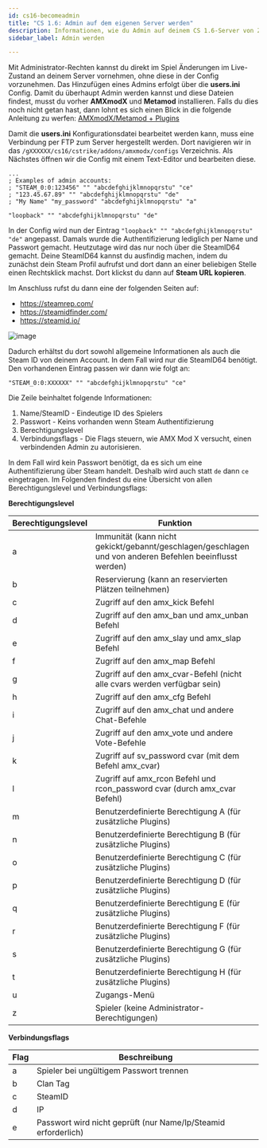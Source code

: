 ```yaml
---
id: cs16-becomeadmin
title: "CS 1.6: Admin auf dem eigenen Server werden"
description: Informationen, wie du Admin auf deinem CS 1.6-Server von ZAP-Hosting wirst - ZAP-Hosting.com Dokumentation
sidebar_label: Admin werden

---
```




Mit Administrator-Rechten kannst du direkt im Spiel Änderungen im Live-Zustand an deinem Server vornehmen, ohne diese in der Config vorzunehmen. Das Hinzufügen eines Admins erfolgt über die **users.ini** Config. Damit du überhaupt Admin werden kannst und diese Dateien findest, musst du vorher **AMXmodX** und **Metamod** installieren. Falls du dies noch nicht getan hast, dann lohnt es sich einen Blick in die folgende Anleitung zu werfen: [AMXmodX/Metamod + Plugins](cs16-plugins.md)

Damit die **users.ini** Konfigurationsdatei bearbeitet werden kann, muss eine Verbindung per FTP zum Server hergestellt werden. Dort navigieren wir in das ``/gXXXXXX/cs16/cstrike/addons/amxmodx/configs`` Verzeichnis. Als Nächstes öffnen wir die Config mit einem Text-Editor und bearbeiten diese. 

```
...
; Examples of admin accounts:
; "STEAM_0:0:123456" "" "abcdefghijklmnopqrstu" "ce"
; "123.45.67.89" "" "abcdefghijklmnopqrstu" "de"
; "My Name" "my_password" "abcdefghijklmnopqrstu" "a"

"loopback" "" "abcdefghijklmnopqrstu" "de"
```

In der Config wird nun der Eintrag ``"loopback" "" "abcdefghijklmnopqrstu" "de"`` angepasst. Damals wurde die Authentifizierung lediglich per Name und Passwort gemacht. Heutzutage wird das nur noch über die SteamID64 gemacht. Deine SteamID64 kannst du ausfindig machen, indem du zunächst dein Steam Profil aufrufst und dort dann an einer beliebigen Stelle einen Rechtsklick machst. Dort klickst du dann auf **Steam URL kopieren**. 

Im Anschluss rufst du dann eine der folgenden Seiten auf:

- https://steamrep.com/
- https://steamidfinder.com/
- https://steamid.io/

![image](https://user-images.githubusercontent.com/13604413/159179089-7c731c8b-9e85-4d9d-a6f0-2748752e6537.png)

Dadurch erhältst du dort sowohl allgemeine Informationen als auch die Steam ID von deinem Account. In dem Fall wird nur die SteamID64 benötigt. Den vorhandenen Eintrag passen wir dann wie folgt an: 

```
"STEAM_0:0:XXXXXX" "" "abcdefghijklmnopqrstu" "ce"
```

Die Zeile beinhaltet folgende Informationen:

1. Name/SteamID - Eindeutige ID des Spielers
2. Passwort - Keins vorhanden wenn Steam Authentifizierung
3. Berechtigungslevel 
4. Verbindungsflags - Die Flags steuern, wie AMX Mod X versucht, einen verbindenden Admin zu autorisieren.

In dem Fall wird kein Passwort benötigt, da es sich um eine Authentifizierung über Steam handelt. Deshalb wird auch statt ``de`` dann ``ce`` eingetragen. Im Folgenden findest du eine Übersicht von allen Berechtigungslevel und Verbindungsflags:



**Berechtigungslevel**

| Berechtigungslevel | Funktion                                                     |
| ------------------ | ------------------------------------------------------------ |
| a                  | Immunität (kann nicht gekickt/gebannt/geschlagen/geschlagen und von anderen Befehlen beeinflusst werden) |
| b                  | Reservierung (kann an reservierten Plätzen teilnehmen)       |
| c                  | Zugriff auf den amx_kick Befehl                              |
| d                  | Zugriff auf den amx_ban und amx_unban Befehl                 |
| e                  | Zugriff auf den amx_slay und amx_slap Befehl                 |
| f                  | Zugriff auf den amx_map Befehl                               |
| g                  | Zugriff auf den amx_cvar-Befehl (nicht alle cvars werden verfügbar sein) |
| h                  | Zugriff auf den amx_cfg Befehl                               |
| i                  | Zugriff auf den amx_chat und andere Chat-Befehle             |
| j                  | Zugriff auf den amx_vote und andere Vote-Befehle             |
| k                  | Zugriff auf sv_password cvar (mit dem Befehl amx_cvar)       |
| l                  | Zugriff auf amx_rcon Befehl und rcon_password cvar (durch amx_cvar Befehl) |
| m                  | Benutzerdefinierte Berechtigung A (für zusätzliche Plugins)  |
| n                  | Benutzerdefinierte Berechtigung B (für zusätzliche Plugins)  |
| o                  | Benutzerdefinierte Berechtigung C (für zusätzliche Plugins)  |
| p                  | Benutzerdefinierte Berechtigung D (für zusätzliche Plugins)  |
| q                  | Benutzerdefinierte Berechtigung E (für zusätzliche Plugins)  |
| r                  | Benutzerdefinierte Berechtigung F (für zusätzliche Plugins)  |
| s                  | Benutzerdefinierte Berechtigung G (für zusätzliche Plugins)  |
| t                  | Benutzerdefinierte Berechtigung H (für zusätzliche Plugins)  |
| u                  | Zugangs-Menü                                                 |
| z                  | Spieler (keine Administrator-Berechtigungen)                 |



**Verbindungsflags** 

| Flag | Beschreibung                                                 |
| ---- | ------------------------------------------------------------ |
| a    | Spieler bei ungültigem Passwort trennen                      |
| b    | Clan Tag                                                     |
| c    | SteamID                                                      |
| d    | IP                                                           |
| e    | Passwort wird nicht geprüft (nur Name/Ip/Steamid erforderlich) |

